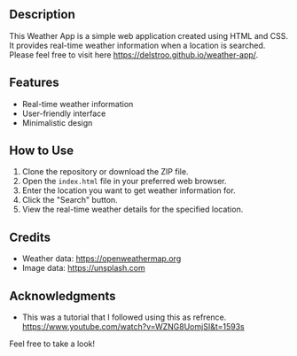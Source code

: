 ## Description
This Weather App is a simple web application created using HTML and CSS. It provides real-time weather information when a location is searched. Please feel free to visit here https://delstroo.github.io/weather-app/.
## Features
- Real-time weather information
- User-friendly interface
- Minimalistic design

## How to Use
1. Clone the repository or download the ZIP file.
2. Open the `index.html` file in your preferred web browser.
3. Enter the location you want to get weather information for.
4. Click the "Search" button.
5. View the real-time weather details for the specified location.

## Credits
- Weather data: https://openweathermap.org
- Image data: https://unsplash.com

## Acknowledgments
- This was a tutorial that I followed using this as refrence.
  https://www.youtube.com/watch?v=WZNG8UomjSI&t=1593s

Feel free to take a look!

